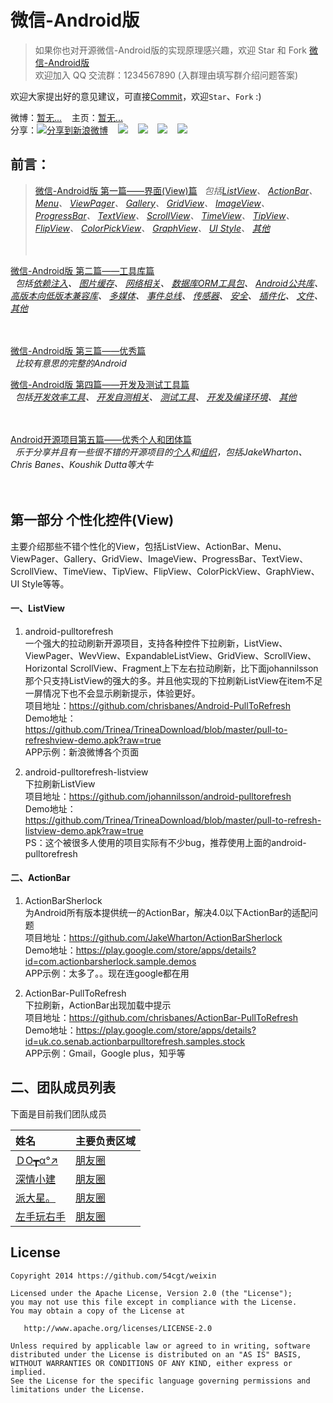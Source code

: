 ﻿微信-Android版
====================
> 如果你也对开源微信-Android版的实现原理感兴趣，欢迎 Star 和 Fork [微信-Android版](https://github.com/54cgt/weixin)  
> 欢迎加入 QQ 交流群：1234567890 (入群理由填写群介绍问题答案)  

欢迎大家提出好的意见建议，可直接[Commit](https://github.com/54cgt/weixin "请遵守<内容添加及编辑规范>")，欢迎`Star`、`Fork` :)  

微博：[暂无...](https://github.com/54cgt/weixin)&nbsp;&nbsp;&nbsp;&nbsp;主页：[暂无...](https://github.com/54cgt/weixin)  
分享：<a href="http://service.weibo.com/share/share.php?url=https%3A%2F%2Fgithub.com%2FTrinea%2Fandroid-open-project&title=Android%E5%BC%80%E6%BA%90%E9%A1%B9%E7%9B%AE%E5%88%86%E7%B1%BB%E6%B1%87%E6%80%BB%EF%BC%8C%E6%B1%87%E9%9B%86250%E5%A4%9A%E4%B8%AA%E5%BC%80%E6%BA%90%E9%A1%B9%E7%9B%AE%EF%BC%8C%E5%8C%85%E6%8B%AC%E4%B8%AA%E6%80%A7%E5%8C%96%E6%8E%A7%E4%BB%B6%E3%80%81%E5%B7%A5%E5%85%B7%E5%BA%93%E3%80%81%E4%BC%98%E7%A7%80%E9%A1%B9%E7%9B%AE%E3%80%81%E5%BC%80%E5%8F%91%E5%8F%8A%E6%B5%8B%E8%AF%95%E5%B7%A5%E5%85%B7%E3%80%81%E4%BC%98%E7%A7%80%E4%B8%AA%E4%BA%BA%E5%92%8C%E5%9B%A2%E4%BD%93%40Trinea+&appkey=1657413438&searchPic=true" target="_blank" title="分享到新浪微博" style="width:100%"><img src="http://farm8.staticflickr.com/7342/13103239365_e5cd37fbac_o.png" title="分享到新浪微博"/></a>&nbsp;&nbsp;&nbsp;&nbsp;<a href="http://sns.qzone.qq.com/cgi-bin/qzshare/cgi_qzshare_onekey?url=https%3A%2F%2Fgithub.com%2FTrinea%2Fandroid-open-project&title=Android%E5%BC%80%E6%BA%90%E9%A1%B9%E7%9B%AE%E5%88%86%E7%B1%BB%E6%B1%87%E6%80%BB%EF%BC%8C%E6%B1%87%E9%9B%86250%E5%A4%9A%E4%B8%AA%E5%BC%80%E6%BA%90%E9%A1%B9%E7%9B%AE%EF%BC%8C%E5%8C%85%E6%8B%AC%E4%B8%AA%E6%80%A7%E5%8C%96%E6%8E%A7%E4%BB%B6%E3%80%81%E5%B7%A5%E5%85%B7%E5%BA%93%E3%80%81%E4%BC%98%E7%A7%80%E9%A1%B9%E7%9B%AE%E3%80%81%E5%BC%80%E5%8F%91%E5%8F%8A%E6%B5%8B%E8%AF%95%E5%B7%A5%E5%85%B7%E3%80%81%E4%BC%98%E7%A7%80%E4%B8%AA%E4%BA%BA%E5%92%8C%E5%9B%A2%E4%BD%93%40Trinea+&desc=&summary=&site=www.trinea.cn" target="_blank" title="分享到QQ空间" style="width:100%"><img src="http://farm8.staticflickr.com/7418/13103935825_209bd521f0_o.jpg"/></a>&nbsp;&nbsp;&nbsp;&nbsp;<a href="http://share.v.t.qq.com/index.php?c=share&a=index&url=https%3A%2F%2Fgithub.com%2FTrinea%2Fandroid-open-project&title=Android%E5%BC%80%E6%BA%90%E9%A1%B9%E7%9B%AE%E5%88%86%E7%B1%BB%E6%B1%87%E6%80%BB%EF%BC%8C%E6%B1%87%E9%9B%86250%E5%A4%9A%E4%B8%AA%E5%BC%80%E6%BA%90%E9%A1%B9%E7%9B%AE%EF%BC%8C%E5%8C%85%E6%8B%AC%E4%B8%AA%E6%80%A7%E5%8C%96%E6%8E%A7%E4%BB%B6%E3%80%81%E5%B7%A5%E5%85%B7%E5%BA%93%E3%80%81%E4%BC%98%E7%A7%80%E9%A1%B9%E7%9B%AE%E3%80%81%E5%BC%80%E5%8F%91%E5%8F%8A%E6%B5%8B%E8%AF%95%E5%B7%A5%E5%85%B7%E3%80%81%E4%BC%98%E7%A7%80%E4%B8%AA%E4%BA%BA%E5%92%8C%E5%9B%A2%E4%BD%93%40Trinea+&appkey=801404464" target="_blank" title="分享到腾讯微博" style="width:100%"><img src="http://farm8.staticflickr.com/7452/13104204564_f867971a13_o.png"/></a>&nbsp;&nbsp;&nbsp;&nbsp;<a href="https://twitter.com/intent/tweet?text=Android%E5%BC%80%E6%BA%90%E9%A1%B9%E7%9B%AE%E5%88%86%E7%B1%BB%E6%B1%87%E6%80%BB%EF%BC%8C%E6%B1%87%E9%9B%86250%E5%A4%9A%E4%B8%AA%E5%BC%80%E6%BA%90%E9%A1%B9%E7%9B%AE%EF%BC%8C%E5%8C%85%E6%8B%AC%E4%B8%AA%E6%80%A7%E5%8C%96%E6%8E%A7%E4%BB%B6%E3%80%81%E5%B7%A5%E5%85%B7%E5%BA%93%E3%80%81%E4%BC%98%E7%A7%80%E9%A1%B9%E7%9B%AE%E3%80%81%E5%BC%80%E5%8F%91%E5%8F%8A%E6%B5%8B%E8%AF%95%E5%B7%A5%E5%85%B7%E3%80%81%E4%BC%98%E7%A7%80%E4%B8%AA%E4%BA%BA%E5%92%8C%E5%9B%A2%E4%BD%93%40trinea_cn+https%3A%2F%2Fgithub.com%2FTrinea%2Fandroid-open-project&pic=" target="_blank" title="Share on twitter" style="width:100%"><img src="http://farm4.staticflickr.com/3764/13104038813_03933d4394_o.png"/></a>&nbsp;&nbsp;&nbsp;&nbsp;<a href="https://www.facebook.com/sharer/sharer.php?u=https%3A%2F%2Fgithub.com%2FTrinea%2Fandroid-open-project&t=Android%E5%BC%80%E6%BA%90%E9%A1%B9%E7%9B%AE%E5%88%86%E7%B1%BB%E6%B1%87%E6%80%BB%EF%BC%8C%E6%B1%87%E9%9B%86250%E5%A4%9A%E4%B8%AA%E5%BC%80%E6%BA%90%E9%A1%B9%E7%9B%AE%EF%BC%8C%E5%8C%85%E6%8B%AC%E4%B8%AA%E6%80%A7%E5%8C%96%E6%8E%A7%E4%BB%B6%E3%80%81%E5%B7%A5%E5%85%B7%E5%BA%93%E3%80%81%E4%BC%98%E7%A7%80%E9%A1%B9%E7%9B%AE%E3%80%81%E5%BC%80%E5%8F%91%E5%8F%8A%E6%B5%8B%E8%AF%95%E5%B7%A5%E5%85%B7%E3%80%81%E4%BC%98%E7%A7%80%E4%B8%AA%E4%BA%BA%E5%92%8C%E5%9B%A2%E4%BD%93%40Trinea+&pic" target="_blank" title="Share on facebook" style="width:100%"><img src="http://farm4.staticflickr.com/3801/13104038583_b03d5cafac_o.png"/></a>  
## 前言：  
>[微信-Android版  第一篇——界面(View)篇](https://github.com/54cgt/weixin) 
*&nbsp;&nbsp;包括[ListView](https://github.com/54cgt/weixin)、
[ActionBar](https://github.com/54cgt/weixin)、
[Menu](https://github.com/54cgt/weixin)、
[ViewPager](https://github.com/54cgt/weixin)、
[Gallery](https://github.com/54cgt/weixin)、
[GridView](https://github.com/54cgt/weixin)、
[ImageView](https://github.com/54cgt/weixin)、
[ProgressBar](https://github.com/54cgt/weixin)、
[TextView](https://github.com/54cgt/weixin)、
[ScrollView](https://github.com/54cgt/weixin)、
[TimeView](https://github.com/54cgt/weixin)、
[TipView](https://github.com/54cgt/weixin)、
[FlipView](https://github.com/54cgt/weixin)、
[ColorPickView](https://github.com/54cgt/weixin)、
[GraphView](https://github.com/54cgt/weixin)、
[UI Style](https://github.com/54cgt/weixin)、
[其他](https://github.com/54cgt/weixin)*  <br/><br/><br/>

[微信-Android版  第二篇——工具库篇](https://github.com/54cgt/weixin)  
*&nbsp;&nbsp;包括[依赖注入](https://github.com/54cgt/weixin)、
[图片缓存](https://github.com/54cgt/weixin)、
[网络相关](https://github.com/54cgt/weixin)、
[数据库ORM工具包](https://github.com/54cgt/weixin)、
[Android公共库](https://github.com/54cgt/weixin)、
[高版本向低版本兼容库](https://github.com/54cgt/weixin)、
[多媒体](https://github.com/54cgt/weixin)、
[事件总线](https://github.com/54cgt/weixin)、
[传感器](https://github.com/54cgt/weixin)、
[安全](https://github.com/54cgt/weixin)、
[插件化](https://github.com/54cgt/weixin)、
[文件](https://github.com/54cgt/weixin)、
[其他](https://github.com/54cgt/weixin)* <br/><br/><br/>
 
[微信-Android版  第三篇——优秀篇](https://github.com/54cgt/weixin)  
*&nbsp;&nbsp;比较有意思的完整的Android*  


[微信-Android版  第四篇——开发及测试工具篇](https://github.com/54cgt/weixin)  
*&nbsp;&nbsp;包括[开发效率工具](https://github.com/54cgt/weixin)、
[开发自测相关](https://github.com/54cgt/weixin)、
[测试工具](https://github.com/54cgt/weixin)、
[开发及编译环境](https://github.com/54cgt/weixin)、
[其他](https://github.com/54cgt/weixin)*  <br/><br/><br/>


[Android开源项目第五篇——优秀个人和团体篇](https://github.com/54cgt/weixin)  
*&nbsp;&nbsp;乐于分享并且有一些很不错的开源项目的[个人](https://github.com/54cgt/weixin)和[组织](https://github.com/54cgt/weixin)，包括JakeWharton、Chris Banes、Koushik Dutta等大牛*  <br/><br/><br/>


## 第一部分 个性化控件(View)  
主要介绍那些不错个性化的View，包括ListView、ActionBar、Menu、ViewPager、Gallery、GridView、ImageView、ProgressBar、TextView、ScrollView、TimeView、TipView、FlipView、ColorPickView、GraphView、UI Style等等。  
#### 一、ListView  
1. android-pulltorefresh  
一个强大的拉动刷新开源项目，支持各种控件下拉刷新，ListView、ViewPager、WevView、ExpandableListView、GridView、ScrollView、Horizontal  ScrollView、Fragment上下左右拉动刷新，比下面johannilsson那个只支持ListView的强大的多。并且他实现的下拉刷新ListView在item不足一屏情况下也不会显示刷新提示，体验更好。  
项目地址：https://github.com/chrisbanes/Android-PullToRefresh  
Demo地址：https://github.com/Trinea/TrineaDownload/blob/master/pull-to-refreshview-demo.apk?raw=true  
APP示例：新浪微博各个页面  

1. android-pulltorefresh-listview  
下拉刷新ListView  
项目地址：https://github.com/johannilsson/android-pulltorefresh  
Demo地址：https://github.com/Trinea/TrineaDownload/blob/master/pull-to-refresh-listview-demo.apk?raw=true  
PS：这个被很多人使用的项目实际有不少bug，推荐使用上面的android-pulltorefresh  
     

#### 二、ActionBar  
1. ActionBarSherlock  
为Android所有版本提供统一的ActionBar，解决4.0以下ActionBar的适配问题  
项目地址：https://github.com/JakeWharton/ActionBarSherlock  
Demo地址：https://play.google.com/store/apps/details?id=com.actionbarsherlock.sample.demos  
APP示例：太多了。。现在连google都在用  
   
1. ActionBar-PullToRefresh  
下拉刷新，ActionBar出现加载中提示  
项目地址：https://github.com/chrisbanes/ActionBar-PullToRefresh  
Demo地址：https://play.google.com/store/apps/details?id=uk.co.senab.actionbarpulltorefresh.samples.stock  
APP示例：Gmail，Google plus，知乎等  

## 二、团队成员列表  
下面是目前我们团队成员  

姓名 | 主要负责区域
:--|:--
[ＤΟ┳α°↗](https://github.com/54cgt/weixin) | [朋友圈](https://github.com/54cgt/weixin)
[深情小建](https://github.com/54cgt/weixin) | [朋友圈](https://github.com/54cgt/weixin)
[派大星。](https://github.com/54cgt/weixin) | [朋友圈](https://github.com/54cgt/weixin)
[左手玩右手](https://github.com/54cgt/weixin) | [朋友圈](https://github.com/54cgt/weixin)

## License

    Copyright 2014 https://github.com/54cgt/weixin

    Licensed under the Apache License, Version 2.0 (the "License");
    you may not use this file except in compliance with the License.
    You may obtain a copy of the License at

       http://www.apache.org/licenses/LICENSE-2.0

    Unless required by applicable law or agreed to in writing, software
    distributed under the License is distributed on an "AS IS" BASIS,
    WITHOUT WARRANTIES OR CONDITIONS OF ANY KIND, either express or implied.
    See the License for the specific language governing permissions and
    limitations under the License.
